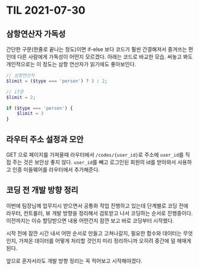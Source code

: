 # TIL 2021-07-30

## 삼항연산자 가독성

간단한 구문(한줄로 끝나는 정도)이면 if-else 보다 코드가 훨씬 간결해져서 즐겨쓰는 편인데 다른 사람에게 가독성이 어떤지 모르겠다. 아래는 코드로 바교한 모습. 써놓고 봐도 개인적으로는 이 정도는 삼항 연산자가 읽기에도 좋아보인다.

```php
// 삼항연산자
$limit = ($type === 'person') ? 3 : 2;

// if문
$limit = 2;

if ($type === 'person') {
    $limit = 3
}
```

## 라우터 주소 설정과 모안

GET 으로 페이지를 가져올때 라우터에서 `/codes/{user_id}`로 주소에 `user_id`를 직접 주는 것은 보안상 좋지 않다. `user_id`를 빼고 로그인된 회원의 id를 받아와서 사용하고 인증 미들웨어를 라우터에서 추가해준다.

## 코딩 전 개발 방향 정리

이번에 팀장님께 업무지시 받으면서 공통화 작업 진행하고 있는데 단계별로 코딩 전에 라우터, 컨트롤러, 뷰 개발 방향을 정리해서 검토받고 나서 코딩하는 순서로 진행중이다. 이전까지는 이슈 할당받으면 내용 어떤건지 잠깐 보고 바로 코딩부터 시작했다.

시작 전에 잠깐 시간 내서 어떤 순서로 만들고 고쳐나갈지, 필요한 함수와 데이터는 무엇인지, 가져온 데이터를 어떻게 처리할 것인지 미리 정리하니까 오히려 중간에 덜 헤매게 된다.

앞으로 혼자서라도 개발 방향 정리는 꼭 적어보고 시작해야겠다.
